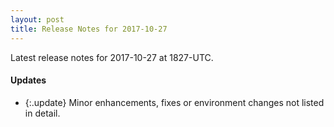 ```yaml
---
layout: post
title: Release Notes for 2017-10-27
---
```


Latest release notes for 2017-10-27 at 1827-UTC.

<div class='updates' markdown='1'>

#### Updates

- {:.update} Minor enhancements, fixes or environment changes not listed in detail.

</div>


